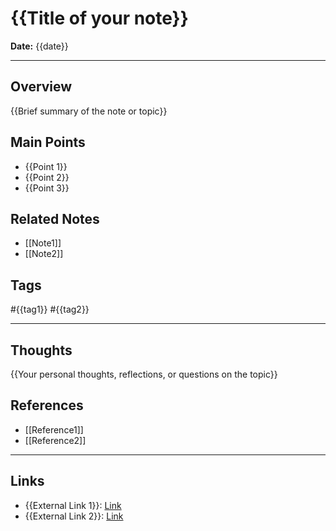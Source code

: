 # {{Title of your note}}

**Date:** {{date}}

---

## Overview

{{Brief summary of the note or topic}}

## Main Points

- {{Point 1}}
- {{Point 2}}
- {{Point 3}}

## Related Notes

- [[Note1]]
- [[Note2]]

## Tags

#{{tag1}} #{{tag2}}

---

## Thoughts

{{Your personal thoughts, reflections, or questions on the topic}}

## References

- [[Reference1]]
- [[Reference2]]

---

## Links

- {{External Link 1}}: [Link](https://example.com)
- {{External Link 2}}: [Link](https://example.com)
